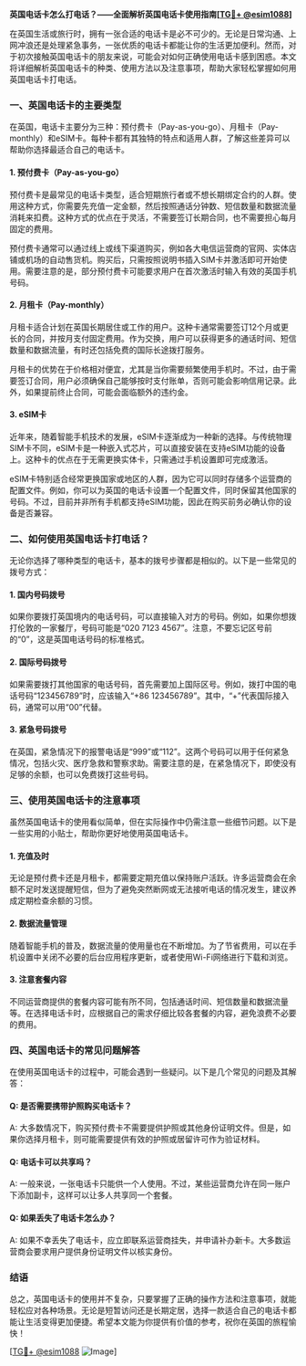 **英国电话卡怎么打电话？——全面解析英国电话卡使用指南[[TG💪+ @esim1088](https://t.me/s/esim1088)]**

在英国生活或旅行时，拥有一张合适的电话卡是必不可少的。无论是日常沟通、上网冲浪还是处理紧急事务，一张优质的电话卡都能让你的生活更加便利。然而，对于初次接触英国电话卡的朋友来说，可能会对如何正确使用电话卡感到困惑。本文将详细解析英国电话卡的种类、使用方法以及注意事项，帮助大家轻松掌握如何用英国电话卡打电话。

### 一、英国电话卡的主要类型

在英国，电话卡主要分为三种：预付费卡（Pay-as-you-go）、月租卡（Pay-monthly）和eSIM卡。每种卡都有其独特的特点和适用人群，了解这些差异可以帮助你选择最适合自己的电话卡。

#### 1. 预付费卡（Pay-as-you-go）

预付费卡是最常见的电话卡类型，适合短期旅行者或不想长期绑定合约的人群。使用这种方式，你需要先充值一定金额，然后按照通话分钟数、短信数量和数据流量消耗来扣费。这种方式的优点在于灵活，不需要签订长期合同，也不需要担心每月固定的费用。

预付费卡通常可以通过线上或线下渠道购买，例如各大电信运营商的官网、实体店铺或机场的自动售货机。购买后，只需按照说明书插入SIM卡并激活即可开始使用。需要注意的是，部分预付费卡可能要求用户在首次激活时输入有效的英国手机号码。

#### 2. 月租卡（Pay-monthly）

月租卡适合计划在英国长期居住或工作的用户。这种卡通常需要签订12个月或更长的合同，并按月支付固定费用。作为交换，用户可以获得更多的通话时间、短信数量和数据流量，有时还包括免费的国际长途拨打服务。

月租卡的优势在于价格相对便宜，尤其是当你需要频繁使用手机时。不过，由于需要签订合同，用户必须确保自己能够按时支付账单，否则可能会影响信用记录。此外，如果提前终止合同，可能会面临额外的违约金。

#### 3. eSIM卡

近年来，随着智能手机技术的发展，eSIM卡逐渐成为一种新的选择。与传统物理SIM卡不同，eSIM卡是一种嵌入式芯片，可以直接安装在支持eSIM功能的设备上。这种卡的优点在于无需更换实体卡，只需通过手机设置即可完成激活。

eSIM卡特别适合经常更换国家或地区的人群，因为它可以同时存储多个运营商的配置文件。例如，你可以为英国的电话卡设置一个配置文件，同时保留其他国家的号码。不过，目前并非所有手机都支持eSIM功能，因此在购买前务必确认你的设备是否兼容。

### 二、如何使用英国电话卡打电话？

无论你选择了哪种类型的电话卡，基本的拨号步骤都是相似的。以下是一些常见的拨号方式：

#### 1. 国内号码拨号

如果你要拨打英国境内的电话号码，可以直接输入对方的号码。例如，如果你想拨打伦敦的一家餐厅，号码可能是“020 7123 4567”。注意，不要忘记区号前的“0”，这是英国电话号码的标准格式。

#### 2. 国际号码拨号

如果需要拨打其他国家的电话号码，首先需要加上国际区号。例如，拨打中国的电话号码“123456789”时，应该输入“+86 123456789”。其中，“+”代表国际接入码，通常可以用“00”代替。

#### 3. 紧急号码拨号

在英国，紧急情况下的报警电话是“999”或“112”。这两个号码可以用于任何紧急情况，包括火灾、医疗急救和警察求助。需要注意的是，在紧急情况下，即使没有足够的余额，也可以免费拨打这些号码。

### 三、使用英国电话卡的注意事项

虽然英国电话卡的使用看似简单，但在实际操作中仍需注意一些细节问题。以下是一些实用的小贴士，帮助你更好地使用英国电话卡。

#### 1. 充值及时

无论是预付费卡还是月租卡，都需要定期充值以保持账户活跃。许多运营商会在余额不足时发送提醒短信，但为了避免突然断网或无法接听电话的情况发生，建议养成定期检查余额的习惯。

#### 2. 数据流量管理

随着智能手机的普及，数据流量的使用量也在不断增加。为了节省费用，可以在手机设置中关闭不必要的后台应用程序更新，或者使用Wi-Fi网络进行下载和浏览。

#### 3. 注意套餐内容

不同运营商提供的套餐内容可能有所不同，包括通话时间、短信数量和数据流量等。在选择电话卡时，应根据自己的需求仔细比较各套餐的内容，避免浪费不必要的费用。

### 四、英国电话卡的常见问题解答

在使用英国电话卡的过程中，可能会遇到一些疑问。以下是几个常见的问题及其解答：

#### Q: 是否需要携带护照购买电话卡？

A: 大多数情况下，购买预付费卡不需要提供护照或其他身份证明文件。但是，如果你选择月租卡，则可能需要提供有效的护照或居留许可作为验证材料。

#### Q: 电话卡可以共享吗？

A: 一般来说，一张电话卡只能供一个人使用。不过，某些运营商允许在同一账户下添加副卡，这样可以让多人共享同一个套餐。

#### Q: 如果丢失了电话卡怎么办？

A: 如果不幸丢失了电话卡，应立即联系运营商挂失，并申请补办新卡。大多数运营商会要求用户提供身份证明文件以核实身份。

### 结语

总之，英国电话卡的使用并不复杂，只要掌握了正确的操作方法和注意事项，就能轻松应对各种场景。无论是短暂访问还是长期定居，选择一款适合自己的电话卡都能让生活变得更加便捷。希望本文能为你提供有价值的参考，祝你在英国的旅程愉快！

[[TG💪+ @esim1088](https://t.me/s/esim1088) ![Image](https://i.postimg.cc/4NQfJmqS/Snipaste-2025-05-13-00-14-12.png)]